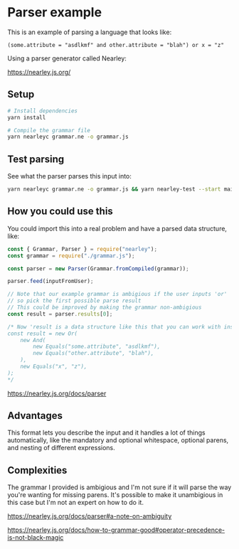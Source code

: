 # Parser example

This is an example of parsing a language that looks like:

```
(some.attribute = "asdlkmf" and other.attribute = "blah") or x = "z"
```

Using a parser generator called Nearley:

<https://nearley.js.org/>

## Setup

```bash
# Install dependencies
yarn install

# Compile the grammar file
yarn nearleyc grammar.ne -o grammar.js
```

## Test parsing

See what the parser parses this input into:

```bash
yarn nearleyc grammar.ne -o grammar.js && yarn nearley-test --start main grammar.js --input '(some.attribute = "asdlkmf" and other.attribute = "blah") or x = "z"'
```

## How you could use this

You could import this into a real problem and have a parsed data structure, like:

```javascript
const { Grammar, Parser } = require("nearley");
const grammar = require("./grammar.js");

const parser = new Parser(Grammar.fromCompiled(grammar));

parser.feed(inputFromUser);

// Note that our example grammar is ambigious if the user inputs 'or'  and 'and' expressions without parenthesis,
// so pick the first possible parse result
// This could be improved by making the grammar non-ambigious
const result = parser.results[0];

/* Now 'result is a data structure like this that you can work with instead of a string:
const result = new Or(
    new And(
        new Equals("some.attribute", "asdlkmf"),
        new Equals("other.attribute", "blah"),
    ),
    new Equals("x", "z"),
);
*/
```

<https://nearley.js.org/docs/parser>

## Advantages

This format lets you describe the input and it handles a lot of things automatically, like the mandatory and optional whitespace, optional parens, and nesting of different expressions.

## Complexities

The grammar I provided is ambigious and I'm not sure if it will parse the way you're wanting for missing parens. It's possible to make it unambigious in this case but I'm not an expert on how to do it.

<https://nearley.js.org/docs/parser#a-note-on-ambiguity>

<https://nearley.js.org/docs/how-to-grammar-good#operator-precedence-is-not-black-magic>
